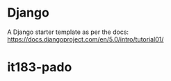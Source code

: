 # Django

A Django starter template as per the docs: https://docs.djangoproject.com/en/5.0/intro/tutorial01/

# it183-pado
